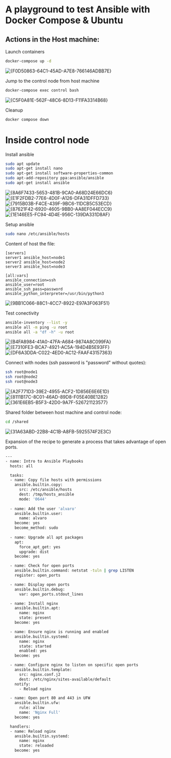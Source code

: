 # A playground to test Ansible with Docker Compose & Ubuntu

## Actions in the Host machine:

Launch containers
```bash
docker-compose up -d
```

![{F0D50863-64C1-45AD-A7E8-766146ADBB7E}](https://github.com/user-attachments/assets/ab1f282a-4e9a-49fa-a4ea-133fb5dd12fa)

Jump to the control node from host machine
```bash
docker-compose exec control bash
```

![{C5F0A81E-562F-48C6-8D13-F11FA3314B68}](https://github.com/user-attachments/assets/6ec92f76-96ac-4957-9c46-fa5c06a26900)

Cleanup
```bash
docker compose down
```

# Inside control node

Install ansible
```bash
sudo apt update
sudo apt-get install nano
sudo apt-get install software-properties-common
sudo apt-add-repository ppa:ansible/ansible
sudo apt-get install ansible
```

![{8A6F7433-5653-481B-9CA0-A68D24E66DC6}](https://github.com/user-attachments/assets/fc8e949a-5c95-4c54-a7ec-e5e88c6008e3)
![{E1F2FDB2-77E6-4D0F-A126-DFA31DFFD733}](https://github.com/user-attachments/assets/6b083e43-430e-42cb-8226-54331630e29f)
![{7915B03B-F4CE-439F-9BC6-11DCB5C53ECD}](https://github.com/user-attachments/assets/5d32f50f-2673-4354-a8a8-dd6345b71033)
![{87621F42-6920-4605-9BB0-AA8EF044ECC9}](https://github.com/user-attachments/assets/f1ecf185-71d0-4453-9cab-e9790861ba6d)
![{1E146EE5-FC94-4D4E-956C-139DA331D8AF}](https://github.com/user-attachments/assets/63f84a5d-388c-4e6f-acc2-cf3276d0d736)

Setup ansible
```bash
sudo nano /etc/ansible/hosts
```

Content of host the file:
```
[servers]
server1 ansible_host=node1
server2 ansible_host=node2
server3 ansible_host=node3

[all:vars]
ansible_connection=ssh
ansible_user=root
ansible_ssh_pass=password
ansible_python_interpreter=/usr/bin/python3
```

![{9BB1C066-88C1-4CC7-8922-E97A3F063F51}](https://github.com/user-attachments/assets/a60a129e-87fb-4f27-9760-71e2399af3df)

Test conectivity
```bash
ansible-inventory --list -y
ansible all -m ping -u root
ansible all -a "df -h" -u root
```

![{B4FA8984-41A0-47FA-A684-9874A8C099FA}](https://github.com/user-attachments/assets/99ea3165-4d3d-4ff8-b946-60c77a35bc0e)
![{E7310FE3-BCA7-4921-AC5A-194D4B5E93FF}](https://github.com/user-attachments/assets/4632deed-a055-47da-9811-4b11dbcbefa5)
![{DF6A3DDA-C022-4ED0-AC12-FAAF43157363}](https://github.com/user-attachments/assets/1ca4a389-26cc-40fd-9427-2dcc6046a644)

Connect with nodes (ssh password is "password" without quotes):
```bash
ssh root@node1
ssh root@node2
ssh root@node3
```

![{A2F771D3-39E2-4955-ACF2-1D856E6E6E1D}](https://github.com/user-attachments/assets/fc0067f1-fe10-4132-96c5-e98abe392727)
![{8111B17C-8C01-46AD-89D8-F05E40BE1282}](https://github.com/user-attachments/assets/fe0448e3-c226-4495-9ef7-5d88bffa9d59)
![{361E6EB5-B5F3-42D0-9A7F-526721123577}](https://github.com/user-attachments/assets/577fbe18-cddf-44fd-bb59-71b5014d8dba)

Shared folder between host machine and control node:
```bash
cd /shared
```

![{31A63ABD-22B8-4C1B-A8FB-5925574F2E3C}](https://github.com/user-attachments/assets/bd82ee95-2e76-4e21-a470-7af59eeb208a)

Expansion of the recipe to generate a process that takes advantage of open ports.

```bash
---
- name: Intro to Ansible Playbooks
  hosts: all

  tasks:
  - name: Copy file hosts with permissions
    ansible.builtin.copy:
      src: /etc/ansible/hosts
      dest: /tmp/hosts_ansible
      mode: '0644'
  
  - name: Add the user 'alvaro'
    ansible.builtin.user:
      name: alvaro
    become: yes
    become_method: sudo
  
  - name: Upgrade all apt packages
    apt:
      force_apt_get: yes
      upgrade: dist
    become: yes

  - name: Check for open ports
    ansible.builtin.command: netstat -tuln | grep LISTEN
    register: open_ports

  - name: Display open ports
    ansible.builtin.debug:
      var: open_ports.stdout_lines

  - name: Install nginx
    ansible.builtin.apt:
      name: nginx
      state: present
    become: yes

  - name: Ensure nginx is running and enabled
    ansible.builtin.systemd:
      name: nginx
      state: started
      enabled: yes
    become: yes

  - name: Configure nginx to listen on specific open ports
    ansible.builtin.template:
      src: nginx.conf.j2
      dest: /etc/nginx/sites-available/default
    notify:
      - Reload nginx

  - name: Open port 80 and 443 in UFW
    ansible.builtin.ufw:
      rule: allow
      name: 'Nginx Full'
    become: yes

  handlers:
  - name: Reload nginx
    ansible.builtin.systemd:
      name: nginx
      state: reloaded
    become: yes

```
